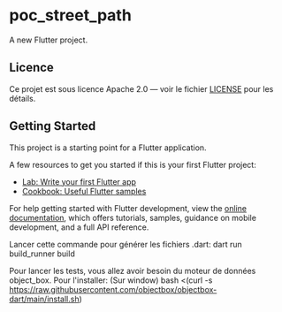 # poc_street_path

A new Flutter project.

## Licence

Ce projet est sous licence Apache 2.0 — voir le fichier [LICENSE](LICENSE) pour les détails.

## Getting Started

This project is a starting point for a Flutter application.

A few resources to get you started if this is your first Flutter project:

- [Lab: Write your first Flutter app](https://docs.flutter.dev/get-started/codelab)
- [Cookbook: Useful Flutter samples](https://docs.flutter.dev/cookbook)

For help getting started with Flutter development, view the
[online documentation](https://docs.flutter.dev/), which offers tutorials,
samples, guidance on mobile development, and a full API reference.


Lancer cette commande pour générer les fichiers .dart: 
    dart run build_runner build

Pour lancer les tests, vous allez avoir besoin du moteur de données object_box. Pour l'installer:
    (Sur window)
    bash <(curl -s https://raw.githubusercontent.com/objectbox/objectbox-dart/main/install.sh)